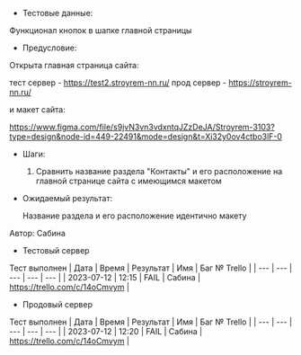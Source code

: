 * Тестовые данные:
  
 Функционал кнопок в шапке главной страницы
 
* Предусловие:

 Открыта главная страница сайта:
 
 тест сервер - https://test2.stroyrem-nn.ru/ 
 прод сервер - https://stroyrem-nn.ru/
 
 и макет сайта:
 
 https://www.figma.com/file/s9jvN3vn3vdxntqJZzDeJA/Stroyrem-3103?type=design&node-id=449-22491&mode=design&t=Xi32y0ov4ctbo3lF-0

* Шаги:
  
  1. Сравнить название раздела "Контакты" и его расположение на главной странице сайта с имеющимся макетом

* Ожидаемый результат:
  
  Название раздела и его расположение идентично макету


Автор: Сабина

* Тестовый сервер 

Тест выполнен
| Дата | Время | Результат | Имя | Баг № Trello |
| --- | --- | --- | --- | --- |
| 2023-07-12 | 12:15 | FAIL | Сабина | https://trello.com/c/14oCmvym | 

* Продовый сервер

Тест выполнен
| Дата | Время | Результат | Имя | Баг № Trello |
| --- | --- | --- | --- | --- |
| 2023-07-12 | 12:20 | FAIL | Сабина | https://trello.com/c/14oCmvym | 
